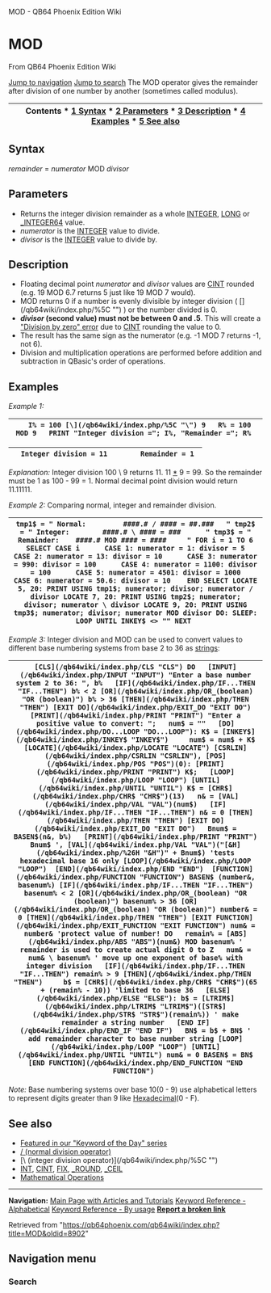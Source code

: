 


MOD - QB64 Phoenix Edition Wiki








# MOD



From QB64 Phoenix Edition Wiki



[Jump to navigation](#mw-head)
[Jump to search](#searchInput)
The MOD operator gives the remainder after division of one number by another (sometimes called modulus).


  






| Contents * [1 Syntax](#Syntax) * [2 Parameters](#Parameters) * [3 Description](#Description) * [4 Examples](#Examples) * [5 See also](#See_also) |
| --- |


## Syntax


*remainder* = *numerator* MOD *divisor*
  




## Parameters


* Returns the integer division remainder as a whole [INTEGER](/qb64wiki/index.php/INTEGER "INTEGER"), [LONG](/qb64wiki/index.php/LONG "LONG") or [\_INTEGER64](/qb64wiki/index.php/INTEGER64 "INTEGER64") value.
* *numerator* is the [INTEGER](/qb64wiki/index.php/INTEGER "INTEGER") value to divide.
* *divisor* is the [INTEGER](/qb64wiki/index.php/INTEGER "INTEGER") value to divide by.


  




## Description


* Floating decimal point *numerator* and *divisor* values are [CINT](/qb64wiki/index.php/CINT "CINT") rounded (e.g. 19 MOD 6.7 returns 5 just like 19 MOD 7 would).
* MOD returns 0 if a number is evenly divisible by integer division ( [\](/qb64wiki/index.php/%5C "\") ) or the number divided is 0.
* ***divisor* (second value) must not be between 0 and .5**. This will create a ["Division by zero" error](/qb64wiki/index.php/ERROR_Codes "ERROR Codes") due to [CINT](/qb64wiki/index.php/CINT "CINT") rounding the value to 0.
* The result has the same sign as the numerator (e.g. -1 MOD 7 returns -1, not 6).
* Division and multiplication operations are performed before addition and subtraction in QBasic's order of operations.


  




## Examples


*Example 1:*





| ```   I% = 100 [\](/qb64wiki/index.php/%5C "\") 9   R% = 100 MOD 9   PRINT "Integer division ="; I%, "Remainder ="; R%  ``` |
| --- |




| ```   Integer division = 11        Remainder = 1  ``` |
| --- |


*Explanation:* Integer division 100 \ 9 returns 11. 11 [\*](/qb64wiki/index.php/* "*") 9 = 99. So the remainder must be 1 as 100 - 99 = 1. Normal decimal point division would return 11.11111.


  

*Example 2:* Comparing normal, integer and remainder division.





| ``` tmp1$ = " Normal:         ####.# / #### = ##.###   " tmp2$ = " Integer:        ####.# \ #### = ###      " tmp3$ = " Remainder:    ####.# MOD #### = ####     " FOR i = 1 TO 6    SELECT CASE i      CASE 1: numerator = 1: divisor = 5      CASE 2: numerator = 13: divisor = 10      CASE 3: numerator = 990: divisor = 100      CASE 4: numerator = 1100: divisor = 100      CASE 5: numerator = 4501: divisor = 1000      CASE 6: numerator = 50.6: divisor = 10    END SELECT LOCATE 5, 20: PRINT USING tmp1$; numerator; divisor; numerator / divisor LOCATE 7, 20: PRINT USING tmp2$; numerator; divisor; numerator \ divisor LOCATE 9, 20: PRINT USING tmp3$; numerator; divisor; numerator MOD divisor DO: SLEEP: LOOP UNTIL INKEY$ <> "" NEXT  ``` |
| --- |


  

*Example 3:* Integer division and MOD can be used to convert values to different base numbering systems from base 2 to 36 as [strings](/qb64wiki/index.php/STRING "STRING"):





| ``` [CLS](/qb64wiki/index.php/CLS "CLS") DO   [INPUT](/qb64wiki/index.php/INPUT "INPUT") "Enter a base number system 2 to 36: ", b%   [IF](/qb64wiki/index.php/IF...THEN "IF...THEN") b% < 2 [OR](/qb64wiki/index.php/OR_(boolean) "OR (boolean)") b% > 36 [THEN](/qb64wiki/index.php/THEN "THEN") [EXIT DO](/qb64wiki/index.php/EXIT_DO "EXIT DO")   [PRINT](/qb64wiki/index.php/PRINT "PRINT") "Enter a positive value to convert: ";   num$ = ""   [DO](/qb64wiki/index.php/DO...LOOP "DO...LOOP"): K$ = [INKEY$](/qb64wiki/index.php/INKEY$ "INKEY$")     num$ = num$ + K$     [LOCATE](/qb64wiki/index.php/LOCATE "LOCATE") [CSRLIN](/qb64wiki/index.php/CSRLIN "CSRLIN"), [POS](/qb64wiki/index.php/POS "POS")(0): [PRINT](/qb64wiki/index.php/PRINT "PRINT") K$;   [LOOP](/qb64wiki/index.php/LOOP "LOOP") [UNTIL](/qb64wiki/index.php/UNTIL "UNTIL") K$ = [CHR$](/qb64wiki/index.php/CHR$ "CHR$")(13)   n& = [VAL](/qb64wiki/index.php/VAL "VAL")(num$)   [IF](/qb64wiki/index.php/IF...THEN "IF...THEN") n& = 0 [THEN](/qb64wiki/index.php/THEN "THEN") [EXIT DO](/qb64wiki/index.php/EXIT_DO "EXIT DO")   Bnum$ = BASEN$(n&, b%)   [PRINT](/qb64wiki/index.php/PRINT "PRINT") Bnum$ ', [VAL](/qb64wiki/index.php/VAL "VAL")("[&H](/qb64wiki/index.php/%26H "&H")" + Bnum$) 'tests hexadecimal base 16 only [LOOP](/qb64wiki/index.php/LOOP "LOOP")  [END](/qb64wiki/index.php/END "END")  [FUNCTION](/qb64wiki/index.php/FUNCTION "FUNCTION") BASEN$ (number&, basenum%) [IF](/qb64wiki/index.php/IF...THEN "IF...THEN") basenum% < 2 [OR](/qb64wiki/index.php/OR_(boolean) "OR (boolean)") basenum% > 36 [OR](/qb64wiki/index.php/OR_(boolean) "OR (boolean)") number& = 0 [THEN](/qb64wiki/index.php/THEN "THEN") [EXIT FUNCTION](/qb64wiki/index.php/EXIT_FUNCTION "EXIT FUNCTION") num& = number& 'protect value of number! DO   remain% = [ABS](/qb64wiki/index.php/ABS "ABS")(num&) MOD basenum% ' remainder is used to create actual digit 0 to Z   num& = num& \ basenum% ' move up one exponent of base% with integer division   [IF](/qb64wiki/index.php/IF...THEN "IF...THEN") remain% > 9 [THEN](/qb64wiki/index.php/THEN "THEN")     b$ = [CHR$](/qb64wiki/index.php/CHR$ "CHR$")(65 + (remain% - 10)) 'limited to base 36   [ELSE](/qb64wiki/index.php/ELSE "ELSE"): b$ = [LTRIM$](/qb64wiki/index.php/LTRIM$ "LTRIM$")([STR$](/qb64wiki/index.php/STR$ "STR$")(remain%)) ' make remainder a string number   [END IF](/qb64wiki/index.php/END_IF "END IF")   BN$ = b$ + BN$ ' add remainder character to base number string [LOOP](/qb64wiki/index.php/LOOP "LOOP") [UNTIL](/qb64wiki/index.php/UNTIL "UNTIL") num& = 0 BASEN$ = BN$ [END FUNCTION](/qb64wiki/index.php/END_FUNCTION "END FUNCTION")  ``` |
| --- |


*Note:* Base numbering systems over base 10(0 - 9) use alphabetical letters to represent digits greater than 9 like [Hexadecimal](/qb64wiki/index.php/%26H "&H")(0 - F).
  




## See also


* [Featured in our "Keyword of the Day" series](https://qb64phoenix.com/forum/showthread.php?tid=1196)
* [/ (normal division operator)](/qb64wiki/index.php// "/")
* [\ (integer division operator)](/qb64wiki/index.php/%5C "\")
* [INT](/qb64wiki/index.php/INT "INT"), [CINT](/qb64wiki/index.php/CINT "CINT"), [FIX](/qb64wiki/index.php/FIX "FIX"), [\_ROUND](/qb64wiki/index.php/ROUND "ROUND"), [\_CEIL](/qb64wiki/index.php/CEIL "CEIL")
* [Mathematical Operations](/qb64wiki/index.php/Mathematical_Operations "Mathematical Operations")


  






---


**Navigation:**
[Main Page with Articles and Tutorials](/qb64wiki/index.php/Main_Page "Main Page")
[Keyword Reference - Alphabetical](/qb64wiki/index.php/Keyword_Reference_-_Alphabetical "Keyword Reference - Alphabetical")
[Keyword Reference - By usage](/qb64wiki/index.php/Keyword_Reference_-_By_usage "Keyword Reference - By usage")
**[Report a broken link](https://qb64phoenix.com/forum/showthread.php?tid=2800)**  





Retrieved from "<https://qb64phoenix.com/qb64wiki/index.php?title=MOD&oldid=8902>"




## Navigation menu








### Search





















